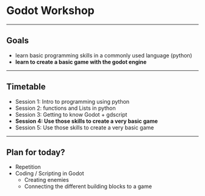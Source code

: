 # Godot Workshop
--- 
## Goals
- learn basic programming skills in a commonly used language (python)
- __learn to create a basic game with the godot engine__
---
## Timetable
- Session 1:  Intro to programming using python
- Session 2: functions and Lists in python
- Session 3: Getting to know Godot + gdscript
- __Session 4: Use those skills to create a very basic game__
- Session 5: Use those skills to create a very basic game
--- 
## Plan for today?
- Repetition 
- Coding / Scripting in Godot
	- Creating enemies
	- Connecting the different building blocks to a game